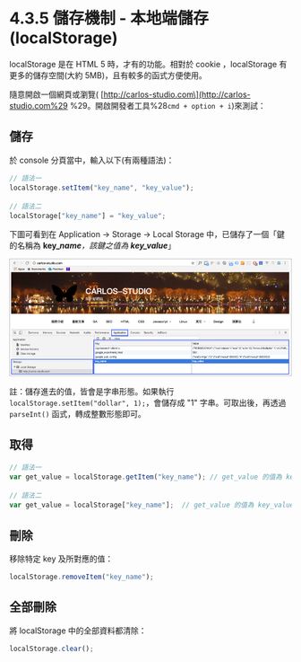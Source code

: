 # 4.3.5 儲存機制 - 本地端儲存\(localStorage\)

localStorage 是在 HTML 5 時，才有的功能。相對於 cookie ，localStorage 有更多的儲存空間\(大約 5MB\)，且有較多的函式方便使用。

隨意開啟一個網頁或瀏覽\( [http://carlos-studio.com\](http://carlos-studio.com%29 %29。開啟開發者工具%28`cmd + option + i`\)來測試：

## 儲存

於 console 分頁當中，輸入以下\(有兩種語法\)：

```js
// 語法一
localStorage.setItem("key_name", "key_value");

// 語法二
localStorage["key_name"] = "key_value";
```

下圖可看到在 Application → Storage → Local Storage 中，已儲存了一個「鍵的名稱為 **key\_**_**name**，該鍵之值為 **key\_value**_」

![](/assets/localstorage_1.png)

註：儲存進去的值，皆會是字串形態。如果執行 `localStorage.setItem("dollar", 1);`，會儲存成 "1" 字串。可取出後，再透過 `parseInt()` 函式，轉成整數形態即可。

## 取得

```js
// 語法一
var get_value = localStorage.getItem("key_name"); // get_value 的值為 key_value

// 語法二
var get_value = localStorage["key_name"];  // get_value 的值為 key_value
```

## 刪除

移除特定 key 及所對應的值：

```js
localStorage.removeItem("key_name");
```

## 全部刪除

將 localStorage 中的全部資料都清除：

```js
localStorage.clear();
```



